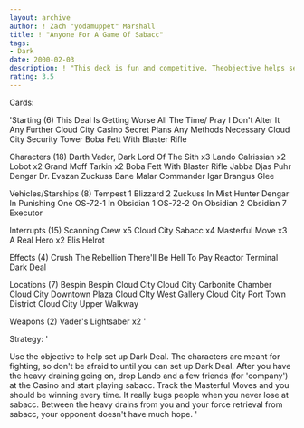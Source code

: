 ```yaml
---
layout: archive
author: ! Zach "yodamuppet" Marshall
title: ! "Anyone For A Game Of Sabacc"
tags:
- Dark
date: 2000-02-03
description: ! "This deck is fun and competitive. Theobjective helps set up Dark Deal todrain your opponent to death, whileLando sits at the Casino and retrievesforce for you."
rating: 3.5
---
```

Cards: 

'Starting (6)
This Deal Is Getting Worse All The Time/
  Pray I Don't Alter It Any Further
Cloud City Casino
Secret Plans
Any Methods Necessary
Cloud City Security Tower
Boba Fett With Blaster Rifle

Characters (18)
Darth Vader, Dark Lord Of The Sith x3
Lando Calrissian x2
Lobot x2
Grand Moff Tarkin x2
Boba Fett With Blaster Rifle
Jabba
Djas Puhr
Dengar
Dr. Evazan
Zuckuss
Bane Malar
Commander Igar
Brangus Glee

Vehicles/Starships (8)
Tempest 1
Blizzard 2
Zuckuss In Mist Hunter
Dengar In Punishing One
OS-72-1 In Obsidian 1
OS-72-2 On Obsidian 2
Obsidian 7
Executor

Interrupts (15)
Scanning Crew x5
Cloud City Sabacc x4
Masterful Move x3
A Real Hero x2
Elis Helrot

Effects (4)
Crush The Rebellion
There'll Be Hell To Pay
Reactor Terminal
Dark Deal

Locations (7)
Bespin
Bespin Cloud City
Cloud City Carbonite Chamber
Cloud City Downtown Plaza
Cloud CIty West Gallery
Cloud City Port Town District
Cloud City Upper Walkway

Weapons (2)
Vader's Lightsaber x2 '

Strategy: '

Use the objective to help set up Dark Deal. The
characters are meant for fighting, so don't be
afraid to until you can set up Dark Deal. After
you have the heavy draining going on, drop Lando
and a few friends (for 'company') at the Casino
and start playing sabacc. Track the Masterful
Moves and you should be winning every time. It
really bugs people when you never lose at sabacc.
Between the heavy drains from you and your force
retrieval from sabacc, your opponent doesn't have
much hope.  '